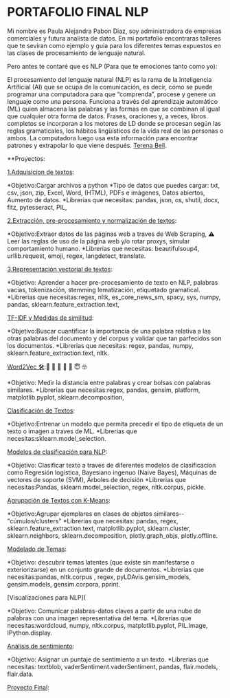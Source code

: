 # PORTAFOLIO FINAL NLP

Mi nombre es Paula Alejandra Pabon Diaz, soy administradora de empresas comerciales y futura analista de datos.
En mi portafolio encontraras talleres que te seviran como ejemplo y guia para los diferentes temas expuestos en las clases de procesamiento de lenguaje natural. 

Pero antes te contaré que es NLP (Para que te emociones tanto como yo): 

El procesamiento del lenguaje natural (NLP) es la rama de la Inteligencia Artificial (AI) que se ocupa de la comunicación, es decir, cómo se puede programar una computadora para que “comprenda”, procese y genere un lenguaje como una persona. Funciona a través del aprendizaje automático (ML) quien almacena las palabras y las formas en que se combinan al igual que cualquier otra forma de datos. Frases, oraciones y, a veces, libros completos se incorporan a los motores de LD donde se procesan según las reglas gramaticales, los hábitos lingüísticos de la vida real de las personas o ambos. La computadora luego usa esta información para encontrar patrones y extrapolar lo que viene después.
[Terena Bell](https://cio.com.mx/funciona-procesamiento-del-lenguaje-natural-en-inteligencia-artificial/).

  
**Proyectos:

[1.Adquisicion de textos](https://github.com/Paulapabondiaz/NLP_PORTAFOLIO/blob/main/Taller%20N%C2%B0%202%20Leer%20archivos%20en%20Python): 

*Objetivo:Cargar archivos a python
*Tipo de datos que puedes cargar: txt, csv, json, zip, Excel, Word, (HTML), PDFs e imágenes, Datos abiertos, Aumento de datos.
*Librerias que necesitas: pandas, json, os, shutil, docx, fitz, pytesseract, PIL, 


[2.Extracción, pre-procesamiento y normalización de textos](https://github.com/Paulapabondiaz/NLP_PORTAFOLIO/blob/main/TALLER%20%23%203%20Web%20Scraping.ipynb):

*Objetivo:Extraer datos de las páginas web a traves de Web Scraping, ⚠️ Leer las reglas de uso de la página web y/o rotar proxys, simular comportamiento humano.
*Librerias que necesitas: beautifulsoup4, urllib.request, emoji, regex, langdetect,  translate.

[3.Representación vectorial de textos](https://github.com/Paulapabondiaz/NLP_PORTAFOLIO/blob/main/Taller%20%234.ipynb):

*Objetivo: Aprender a hacer pre-procesamiento de texto en NLP, palabras vacias, tokenización, stemming lematización, etiquetado gramatical.
*Librerias que necesitas:regex, nltk, es_core_news_sm, spacy, sys, numpy, pandas, sklearn.feature_extraction.text, 

[TF-IDF y Medidas de similitud](https://github.com/Paulapabondiaz/NLP_PORTAFOLIO/blob/main/taller%20%235.ipynb):

*Objetivo:Buscar cuantificar la importancia de una palabra relativa a las otras palabras del documento y del corpus y validar que tan parfecidos son los documentos.
*Librerias que necesitas: regex, pandas, numpy, sklearn.feature_extraction.text, nltk.

[Word2Vec 🛠️](https://github.com/Paulapabondiaz/NLP_PORTAFOLIO/blob/main/taller7.ipynb):🧠   🤔 🤔 🤔   🚀  😇  🤓  

*Objetivo: Medir la distancia entre palabras y crear bolsas con palabras similares.
*Librerias que necesitas:regex, pandas, gensim, platform, matplotlib.pyplot, sklearn.decomposition, 


[Clasificación de Textos](https://github.com/Paulapabondiaz/NLP_PORTAFOLIO/blob/main/taller8%20(1).ipynb):

*Objetivo:Entrenar un modelo que permita precedir el tipo de etiqueta de un texto o imagen a traves de ML.
*Librerias que necesitas:sklearn.model_selection.

[Modelos de clasificación para NLP](https://github.com/Paulapabondiaz/NLP_PORTAFOLIO/blob/main/taller9%20(1).ipynb):

*Objetivo: Clasificar texto a traves de diferentes modelos de clasificacion como Regresión logística, Bayesiano ingenuo (Naive Bayes), Máquinas de vectores de soporte (SVM), Árboles de decisión
*Librerias que necesitas:Pandas, sklearn.model_selection, regex, nltk.corpus, pickle.


[Agrupación de Textos con K-Means](https://github.com/Paulapabondiaz/NLP_PORTAFOLIO/blob/main/taller%2010.ipynb):

*Objetivo:Agrupar ejemplares en clases de objetos similares-- "cúmulos/clusters"
*Librerias que necesitas: pandas, regex, sklearn.feature_extraction.text, matplotlib.pyplot, sklearn.cluster, sklearn.neighbors, sklearn.decomposition, plotly.graph_objs, plotly.offline.


[Modelado de Temas](https://github.com/Paulapabondiaz/NLP_PORTAFOLIO/blob/main/taller12%20(1).ipynb):

*Objetivo: descubrir temas latentes (que existe sin manifestarse o exteriorizarse) en un conjunto grande de documentos.
*Librerias que necesitas:pandas, nltk.corpus , regex, pyLDAvis.gensim_models, gensim.models, gensim.corpora, pprint.

[Visualizaciones para NLP](

*Objetivo: Comunicar palabras-datos claves a partir de una nube de palabras con una imagen representativa del tema. 
*Librerias que necesitas:wordcloud, numpy, nltk.corpus, matplotlib.pyplot, PIL.Image, IPython.display.

[Análisis de sentimiento](https://github.com/Paulapabondiaz/NLP_PORTAFOLIO/blob/main/taller12%20(1).ipynb):

*Objetivo: Asignar un puntaje de sentimiento a un texto.
*Librerias que necesitas: textblob, vaderSentiment.vaderSentiment, pandas, flair.models, flair.data.

[Proyecto Final](https://github.com/Paulapabondiaz/NLP_PORTAFOLIO/blob/main/proyecto%20final.ipynb):





